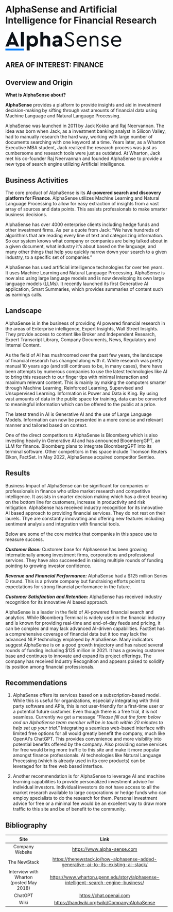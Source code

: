 # AlphaSense and Artificial Intelligence for Financial Research


[![AlphaSense](./AlphaSense_Logo.svg)](https://www.alpha-sense.com)

## AREA OF INTEREST:  FINANCE


## Overview and Origin

**What is AlphaSense about?**

**AlphaSense** provides a platform to provide insights and aid in investment decision-making by sifting through vast amounts of financial data using Machine Language and Natural Language Processing.

AlphaSense was launched in 2011 by Jack Kokko and Raj Neervannan. The idea was  born when Jack, as a investment banking analyst in Silicon Valley, had to manually research the hard way, working with large number of documents searching with one keyword at a time. Years later, as a Wharton Executive MBA student, Jack realized the research process was just as cumbersome and research tools were just as outdated. At Wharton, Jack met his co-founder Raj Neervannan and founded AlphaSense to provide a new type of search engine utilizing Artificial intelligence.

## Business Activities

The core product of AlphaSense is its **AI-powered search and discovery platform for Finance**. AlphaSense utilizes Machine Learning and Natural Language Processing to allow for easy extraction of insights from a vast array of sources and data points. This assists professionals to make smarter business decisions. 

AlphaSense has over 4000 enterprise clients including hedge funds and other investment firms.  As per a quote from Jack: “We have hundreds of algorithms that are reading every line of text and categorizing information. So our system knows what company or companies are being talked about in a given document, what industry it’s about based on the language, and many other things that help you quickly narrow down your search to a given industry, to a specific set of companies.”

AlphaSense has used artificial intelligence technologies for over ten years. It uses Machine Learning and Natural Language Processing. AlphaSense is now also using large language models and is now developing its own large language models (LLMs). It recently launched its first Generative AI application, Smart Summaries, which provides summaries of content such as earnings calls.


## Landscape

AlphaSense is in the business of providing AI powered financial research in the areas of Enterprise intelligence, Expert Insights, Wall Street Insights.  They provide access to content like Broker and Independent Research, Expert Transcript Library, Company Documents, News, Regulatory and Internal Content.

As the field of AI has mushroomed over the past few years, the landscape of financial research has changed along with it. While research was pretty manual 10 years ago (and still continues to be, in many cases), there have been attempts by numerous companies to use the latest technologies like AI to bring this research to our finger tips with minimal interaction and maximum relevant content. This is mainly by making the computers smarter through Machine Learning, Reinforced Learning, Supervised and Unsupervised Learning. Information is Power and Data is King. By using vast amounts of data in the public space for training, data can be converted to meaningful information which can be offered to the public at a price. 

The latest trend in AI is Generative AI and the use of Large Language Models. Information can now be presented in a more concise and relevant manner and tailored based on context.

One of the direct competitors to AlphaSense is Bloomberg which is also investing heavily in Generative AI and has announced BloombergGPT, an LLM for finance. Bloomberg plans to integrate BloombergGPT into its terminal software. Other competitors in this space include Thomson Reuters Eikon, FactSet. In May 2022, AlphaSense acquired competitor Sentieo.


## Results

Business Impact of AlphaSense can be significant for companies or professionals in finance who utlize market research and competitive intelligence. It assists in smarter decision making which has a direct bearing on the bottom line for customers, increase in productivity and risk mitigation. AlphaSense has received industry recognition for its innovative AI based approach to providing financial services. They do not rest on their laurels. Thye are constantly innovating and offering new features including sentiment analysis and integration with financial tools.  


Below are some of the core metrics that companies in this space use to measure success.

***Customer Base:*** Customer base for Alphasense has been growing internationally among investment firms, corporations and professional services. They have also succeeeded in raising multiple rounds of funding pointing to growing investor confidence.

***Revenue and Financial Performance:*** AlphaSense had a $125 million Series D round. This is a private company but fundraising efforts point to expectations for strong financial performance in the future.

***Customer Satisfaction and Retention:*** AlphaSense has received industry recognition for its innovative AI based approach.


AlphaSense is a leader in the field of AI-powered financial search and analytics. While Bloomberg Terminal is widely used in the financial industry and is known for providing real-time and end-of-day feeds and pricing, it can be complex and may lack advanced AI-driven capabilities. FactSet has a comprehensive coverage of financial data but it too may lack the advanced NLP technology employed by AlphaSense. Many indicators suggest AlphaSense is on a good growth trajectory and has raised several rounds of funding including $125 million in 2021. It has a growing customer base and continues to innovate and expand its project offerings. The company has received Industry Recognition and appears poised to solidify its position among financial professionals.


## Recommendations

1. AlphaSense offers its services based on a subscription-based model. While this is useful for organizations, especially integrating with thrid party software and APIs, this is not user-friendly for a first-time  user or a potential future customer. Even though there is a free trial, it is not seamless. Currently we get a message *"Please fill out the form below and an AlphaSense team member will be in touch within 20 minutes to help set up your trial."* Integrating a seamless web-based interface with limited free options for all would greatly benefit the company, much like OpenAI's ChatGPT. This provides convenience and more visibility into potential benefits offered by the company. Also providing some services for free would bring more traffic to this site and make it more popular amongst finance professionals. AI technologies like Natural Language Processing (which is already used in its core products) can be leveraged for its free web based interface.

2.  Another recommendation is for AlphaSense to leverage AI and machine learning capabilities to provide personalized investment advice for individual investors. Individual investors do not have access to all the market research available to large corporations or hedge funds who can employ specialists to do the research for them. Personal investment advice for free or a minimal fee would be an excellent way to draw more traffic to this site and be of benefit to the community.


## Bibliography

| Site     | Link     |
|:---------:|:---------:|
| Company Website | https://www.alpha-sense.com |
| The NewStack  | https://thenewstack.io/how-alphasense-added-generative-ai-to-its-existing-ai-stack/  |
| Interview with Wharton (posted May 2018) | https://www.wharton.upenn.edu/story/alphasense-intelligent-search-engine-business/ |
| ChatGPT | https://chat.openai.com |
| Wiki | https://handwiki.org/wiki/Company:AlphaSense |




